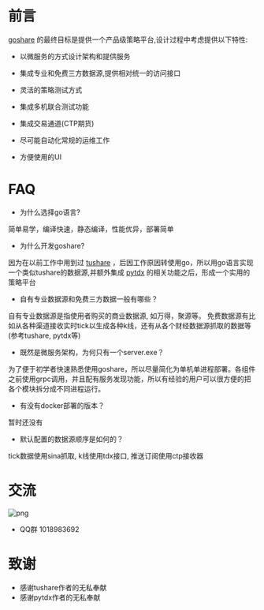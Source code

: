 # 前言

[goshare](https://github.com/mineralres/goshare) 的最终目标是提供一个产品级策略平台,设计过程中考虑提供以下特性:

* 以微服务的方式设计架构和提供服务

* 集成专业和免费三方数据源,提供相对统一的访问接口

* 灵活的策略测试方式

* 集成多机联合测试功能

* 集成交易通道(CTP期货)

* 尽可能自动化常规的运维工作

* 方便使用的UI

# FAQ

* 为什么选择go语言?

简单易学，编译快速，静态编译，性能优异，部署简单

* 为什么开发goshare?

因为在以前工作中用到过 [tushare](http://tushare.org) ，后因工作原因转使用go，所以用go语言实现一个类似tushare的数据源,并额外集成 [pytdx](https://github.com/rainx/pytdx) 的相关功能之后，形成一个实用的策略平台

* 自有专业数据源和免费三方数据一般有哪些？

自有专业数据源是指使用者购买的商业数据源, 如万得，聚源等。 免费数据源有比如从各种渠道接收实时tick以生成各种k线，还有从各个财经数据源抓取的数据等(参考tushare, pytdx等)

* 既然是微服务架构，为何只有一个server.exe？

为了便于初学者快速熟悉使用goshare，所以尽量简化为单机单进程部署。各组件之前使用grpc调用，并且配有服务发现功能，所以有经验的用户可以很方便的把各个模块拆分成不同进程运行。

* 有没有docker部署的版本？

暂时还没有

* 默认配置的数据源顺序是如何的？

tick数据使用sina抓取, k线使用tdx接口, 推送订阅使用ctp接收器

# 交流

![png](\images\goshare-group.png)


* QQ群 1018983692 

# 致谢

* 感谢tushare作者的无私奉献
* 感谢pytdx作者的无私奉献